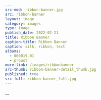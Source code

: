 ```yaml
---
src-med: ribbon-banner.jpg
src: ribbon-banner
layout: image
category: images
type: image
publish_date: 2022-02-21
title: Ribbon Banner
caption-title: Ribbon Banner
caption: silk, ribbon, text
albums:
  - 000019-01
  - proust
more-link: /images/ribbonbanner
src-thumb: ribbon-banner-detail_thumb.jpg
published: true
src-full: ribbon-banner_full.jpg
---
```

__